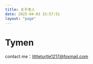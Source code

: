 ```yaml
---
title: 关于本人
date: 2025-04-03 15:57:51
layout: "page"
---
```


# Tymen

contact me：littleturtle1217@foxmail.com
